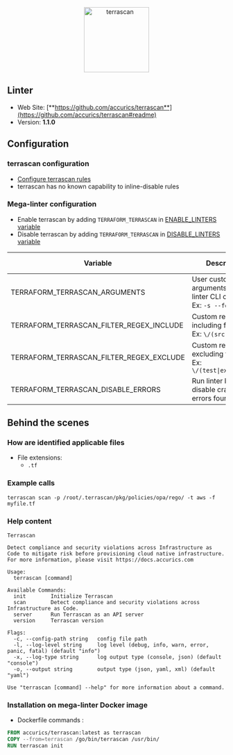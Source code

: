 <!-- markdownlint-disable MD033 MD041 -->
<!-- Generated by .automation/build.py, please do not update manually -->

<div align="center">
  <a href="https://github.com/accurics/terrascan#readme" target="blank" title="Visit linter Web Site">
    <img src="https://www.accurics.com/wp-content/uploads/elementor/thumbs/Terrascan_By_Accurics_Logo_38B34A-F2F2F2_600px-ousqq3op24fn35s67j5dzk3akvuupafmt2sq5dygka.png" alt="terrascan" height="150px">
  </a>
</div>

## Linter

- Web Site: [**https://github.com/accurics/terrascan**](https://github.com/accurics/terrascan#readme)
- Version: **1.1.0**

## Configuration

### terrascan configuration

- [Configure terrascan rules](https://docs.accurics.com/projects/accurics-terrascan/en/latest/policies/)
- terrascan has no known capability to inline-disable rules

### Mega-linter configuration

- Enable terrascan by adding `TERRAFORM_TERRASCAN` in [ENABLE_LINTERS variable](https://github.com/nvuillam/mega-linter#activation-and-deactivation)
- Disable terrascan by adding `TERRAFORM_TERRASCAN` in [DISABLE_LINTERS variable](https://github.com/nvuillam/mega-linter#activation-and-deactivation)

| Variable | Description | Default value |
| ----------------- | -------------- | -------------- |
| TERRAFORM_TERRASCAN_ARGUMENTS | User custom arguments to add in linter CLI call<br/>Ex: `-s --foo "bar"` |  |
| TERRAFORM_TERRASCAN_FILTER_REGEX_INCLUDE | Custom regex including filter<br/>Ex: `\/(src\|lib)\/` | Include every file |
| TERRAFORM_TERRASCAN_FILTER_REGEX_EXCLUDE | Custom regex excluding filter<br/>Ex: `\/(test\|examples)\/` | Exclude no file |
| TERRAFORM_TERRASCAN_DISABLE_ERRORS | Run linter but disable crash if errors found | `false` |

## Behind the scenes

### How are identified applicable files

- File extensions:
  - `.tf`


### Example calls

```shell
terrascan scan -p /root/.terrascan/pkg/policies/opa/rego/ -t aws -f myfile.tf
```


### Help content

```shell
Terrascan

Detect compliance and security violations across Infrastructure as Code to mitigate risk before provisioning cloud native infrastructure.
For more information, please visit https://docs.accurics.com

Usage:
  terrascan [command]

Available Commands:
  init        Initialize Terrascan
  scan        Detect compliance and security violations across Infrastructure as Code.
  server      Run Terrascan as an API server
  version     Terrascan version

Flags:
  -c, --config-path string   config file path
  -l, --log-level string     log level (debug, info, warn, error, panic, fatal) (default "info")
  -x, --log-type string      log output type (console, json) (default "console")
  -o, --output string        output type (json, yaml, xml) (default "yaml")

Use "terrascan [command] --help" for more information about a command.

```

### Installation on mega-linter Docker image

- Dockerfile commands :
```dockerfile
FROM accurics/terrascan:latest as terrascan
COPY --from=terrascan /go/bin/terrascan /usr/bin/
RUN terrascan init
```

